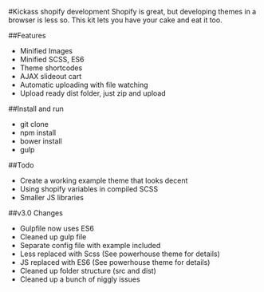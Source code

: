 #Kickass shopify development
Shopify is great, but developing themes in a browser is less so. This kit lets you have your cake and eat it too.

##Features
- Minified Images
- Minified SCSS, ES6
- Theme shortcodes
- AJAX slideout cart
- Automatic uploading with file watching
- Upload ready dist folder, just zip and upload

##Install and run
- git clone
- npm install
- bower install
- gulp

##Todo
- Create a working example theme that looks decent
- Using shopify variables in compiled SCSS
- Smaller JS libraries

##v3.0 Changes
- Gulpfile now uses ES6
- Cleaned up gulp file
- Separate config file with example included
- Less replaced with Scss (See powerhouse theme for details)
- JS replaced with ES6 (See powerhouse theme for details)
- Cleaned up folder structure (src and dist)
- Cleaned up a bunch of niggly issues